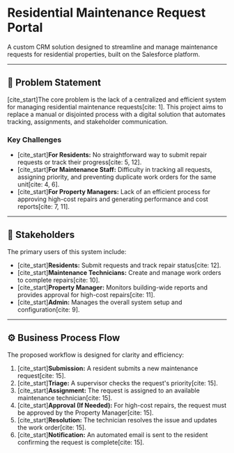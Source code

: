 # Residential Maintenance Request Portal

A custom CRM solution designed to streamline and manage maintenance requests for residential properties, built on the Salesforce platform.

---

## 📝 Problem Statement

[cite_start]The core problem is the lack of a centralized and efficient system for managing residential maintenance requests[cite: 1]. This project aims to replace a manual or disjointed process with a digital solution that automates tracking, assignments, and stakeholder communication.

### Key Challenges

* [cite_start]**For Residents:** No straightforward way to submit repair requests or track their progress[cite: 5, 12].
* [cite_start]**For Maintenance Staff:** Difficulty in tracking all requests, assigning priority, and preventing duplicate work orders for the same unit[cite: 4, 6].
* [cite_start]**For Property Managers:** Lack of an efficient process for approving high-cost repairs and generating performance and cost reports[cite: 7, 11].

---

## 👥 Stakeholders

The primary users of this system include:

* [cite_start]**Residents:** Submit requests and track repair status[cite: 12].
* [cite_start]**Maintenance Technicians:** Create and manage work orders to complete repairs[cite: 10].
* [cite_start]**Property Manager:** Monitors building-wide reports and provides approval for high-cost repairs[cite: 11].
* [cite_start]**Admin:** Manages the overall system setup and configuration[cite: 9].

---

## ⚙️ Business Process Flow

The proposed workflow is designed for clarity and efficiency:

1.  [cite_start]**Submission:** A resident submits a new maintenance request[cite: 15].
2.  [cite_start]**Triage:** A supervisor checks the request's priority[cite: 15].
3.  [cite_start]**Assignment:** The request is assigned to an available maintenance technician[cite: 15].
4.  [cite_start]**Approval (If Needed):** For high-cost repairs, the request must be approved by the Property Manager[cite: 15].
5.  [cite_start]**Resolution:** The technician resolves the issue and updates the work order[cite: 15].
6.  [cite_start]**Notification:** An automated email is sent to the resident confirming the request is complete[cite: 15].
